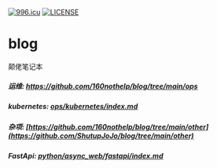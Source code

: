 [![996.icu](https://img.shields.io/badge/link-996.icu-red.svg)](https://996.icu)
[![LICENSE](https://img.shields.io/badge/license-Anti%20996-blue.svg)](https://github.com/996icu/996.ICU/blob/master/LICENSE)
# blog  
颠佬笔记本

##### 运维: https://github.com/160nothelp/blog/tree/main/ops
##### kubernetes: [ops/kubernetes/index.md](https://github.com/ShutupJoJo/blog/blob/main/ops/kubernetes/index.md)
##### 杂项: [https://github.com/160nothelp/blog/tree/main/other](https://github.com/ShutupJoJo/blog/tree/main/other)
##### FastApi: [python/async_web/fastapi/index.md](https://github.com/ShutupJoJo/blog/blob/main/python/async_web/fastapi/index.md)
